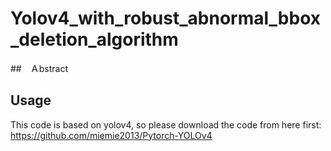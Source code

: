 # Yolov4_with_robust_abnormal_bbox_deletion_algorithm

##　Ａbstract

## Usage
This code is based on yolov4, so please download the code from here first: https://github.com/miemie2013/Pytorch-YOLOv4
